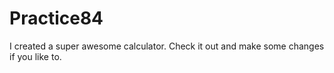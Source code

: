 # Practice84
I created a super awesome calculator. Check it out and make some changes if you like to.
